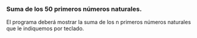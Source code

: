 ### Suma de los 50 primeros números naturales.

El programa deberá mostrar la suma de los n primeros números naturales que le indiquemos por teclado.